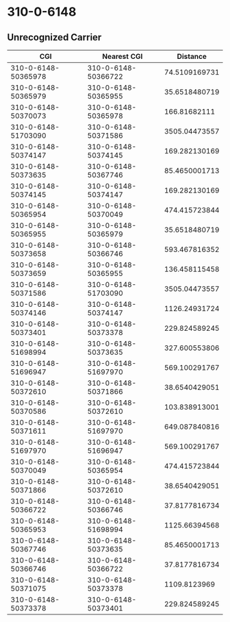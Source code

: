 # 310-0-6148
## Unrecognized Carrier


| CGI | Nearest CGI | Distance |
|-----|-------------|----------|
| 310-0-6148-50365978 | 310-0-6148-50366722 | 74.5109169731 |
| 310-0-6148-50365979 | 310-0-6148-50365955 | 35.6518480719 |
| 310-0-6148-50370073 | 310-0-6148-50365978 | 166.81682111 |
| 310-0-6148-51703090 | 310-0-6148-50371586 | 3505.04473557 |
| 310-0-6148-50374147 | 310-0-6148-50374145 | 169.282130169 |
| 310-0-6148-50373635 | 310-0-6148-50367746 | 85.4650001713 |
| 310-0-6148-50374145 | 310-0-6148-50374147 | 169.282130169 |
| 310-0-6148-50365954 | 310-0-6148-50370049 | 474.415723844 |
| 310-0-6148-50365955 | 310-0-6148-50365979 | 35.6518480719 |
| 310-0-6148-50373658 | 310-0-6148-50366746 | 593.467816352 |
| 310-0-6148-50373659 | 310-0-6148-50365955 | 136.458115458 |
| 310-0-6148-50371586 | 310-0-6148-51703090 | 3505.04473557 |
| 310-0-6148-50374146 | 310-0-6148-50374147 | 1126.24931724 |
| 310-0-6148-50373401 | 310-0-6148-50373378 | 229.824589245 |
| 310-0-6148-51698994 | 310-0-6148-50373635 | 327.600553806 |
| 310-0-6148-51696947 | 310-0-6148-51697970 | 569.100291767 |
| 310-0-6148-50372610 | 310-0-6148-50371866 | 38.6540429051 |
| 310-0-6148-50370586 | 310-0-6148-50372610 | 103.838913001 |
| 310-0-6148-50371611 | 310-0-6148-51697970 | 649.087840816 |
| 310-0-6148-51697970 | 310-0-6148-51696947 | 569.100291767 |
| 310-0-6148-50370049 | 310-0-6148-50365954 | 474.415723844 |
| 310-0-6148-50371866 | 310-0-6148-50372610 | 38.6540429051 |
| 310-0-6148-50366722 | 310-0-6148-50366746 | 37.8177816734 |
| 310-0-6148-50365953 | 310-0-6148-51698994 | 1125.66394568 |
| 310-0-6148-50367746 | 310-0-6148-50373635 | 85.4650001713 |
| 310-0-6148-50366746 | 310-0-6148-50366722 | 37.8177816734 |
| 310-0-6148-50371075 | 310-0-6148-50373378 | 1109.8123969 |
| 310-0-6148-50373378 | 310-0-6148-50373401 | 229.824589245 |
